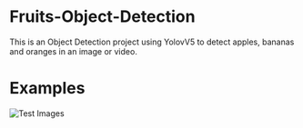 # Fruits-Object-Detection
This is an Object Detection project using YolovV5 to detect apples, bananas and oranges in an image or video.

# Examples
![Test Images](image.jpg)
